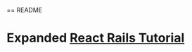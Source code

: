 == README

# Expanded [React Rails Tutorial](https://www.airpair.com/reactjs/posts/reactjs-a-guide-for-rails-developers) 